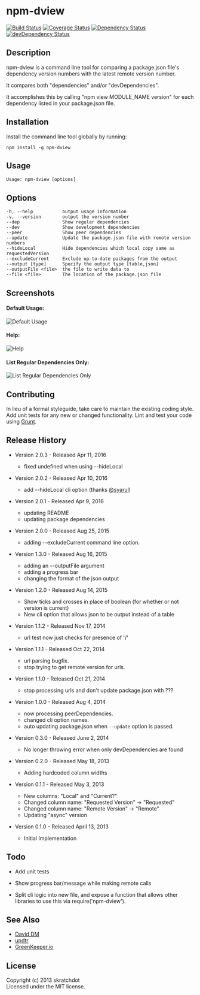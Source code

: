 # npm-dview

[![Build Status](https://travis-ci.org/skratchdot/npm-dview.png?branch=master)](https://travis-ci.org/skratchdot/npm-dview)
[![Coverage Status](https://coveralls.io/repos/skratchdot/npm-dview/badge.png)](https://coveralls.io/r/skratchdot/npm-dview)
[![Dependency Status](https://david-dm.org/skratchdot/npm-dview.svg)](https://david-dm.org/skratchdot/npm-dview)
[![devDependency Status](https://david-dm.org/skratchdot/npm-dview/dev-status.svg)](https://david-dm.org/skratchdot/npm-dview#info=devDependencies)


## Description ##

npm-dview is a command line tool for comparing a package.json file's dependency version
numbers with the latest remote version number.  

It compares both "dependencies" and/or "devDependencies".  

It accomplishes this by calling "npm view MODULE_NAME version" for each dependency listed
in your package.json file.


## Installation ##

Install the command line tool globally by running:

    npm install -g npm-dview


## Usage ##

    Usage: npm-dview [options]


## Options ##

    -h, --help           output usage information
    -v, --version        output the version number
    --dep                Show regular dependencies
    --dev                Show development dependencies
    --peer               Show peer dependencies
    --update             Update the package.json file with remote version numbers
    --hideLocal          Hide dependencies which local copy same as requestedVersion
    --excludeCurrent     Exclude up-to-date packages from the output
    --output [type]      Specify the output type [table,json]
    --outputFile <file>  the file to write data to
    --file <file>        The location of the package.json file


## Screenshots ##

#### Default Usage: ####

![Default Usage](https://github.com/skratchdot/npm-dview/raw/master/screenshots/default.png)  

#### Help: ####

![Help](https://github.com/skratchdot/npm-dview/raw/master/screenshots/help.png)  

#### List Regular Dependencies Only: ####

![List Regular Dependencies Only](https://github.com/skratchdot/npm-dview/raw/master/screenshots/dep-only.png)  


## Contributing ##

In lieu of a formal styleguide, take care to maintain the existing coding style.
Add unit tests for any new or changed functionality. Lint and test your code
using [Grunt](http://gruntjs.com/).


## Release History ##

- Version 2.0.3 - Released Apr 11, 2016
  - fixed undefined when using --hideLocal

- Version 2.0.2 - Released Apr 10, 2016
  - add --hideLocal cli option (thanks [@syarul](https://github.com/syarul))

- Version 2.0.1 - Released Apr 9, 2016
  - updating README
  - updating package dependencies

- Version 2.0.0 - Released Aug 25, 2015
  - adding --excludeCurrent command line option.

- Version 1.3.0 - Released Aug 16, 2015
  - adding an --outputFile argument
  - adding a progress bar
  - changing the format of the json output

- Version 1.2.0 - Released Aug 14, 2015
  - Show ticks and crosses in place of boolean (for whether or not version is current)
  - New cli option that allows json to be output instead of a table

- Version 1.1.2 - Released Nov 17, 2014
  - url test now just checks for presence of '/'

- Version 1.1.1 - Released Oct 22, 2014
  - url parsing bugfix.
  - stop trying to get remote version for urls.

- Version 1.1.0 - Released Oct 21, 2014
  - stop processing urls and don't update package.json with ???

- Version 1.0.0 - Released Aug 4, 2014
  - now processing peerDependencies.
  - changed cli option names.
  - auto updating package.json when `--update` option is passed.

- Version 0.3.0 - Released June 2, 2014

  - No longer throwing error when only devDependencies are found

- Version 0.2.0 - Released May 18, 2013

  - Adding hardcoded column widths

- Version 0.1.1 - Released May 3, 2013

  - New columns: "Local" and "Current?"
  - Changed column name: "Requested Version" -> "Requested"
  - Changed column name: "Remote Version" -> "Remote"
  - Updating "async" version

- Version 0.1.0 - Released April 13, 2013

  - Initial Implementation


## Todo ##

- Add unit tests

- Show progress bar/message while making remote calls

- Split cli logic into new file, and expose a function that allows other libraries
  to use this via require('npm-dview').


## See Also ##

- [David DM](https://david-dm.org/)
- [updtr](https://github.com/peerigon/updtr)
- [GreenKeeper.io](http://greenkeeper.io/)


## License ##

Copyright (c) 2013 skratchdot  
Licensed under the MIT license.
